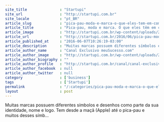 ```yaml
---
site_title               : "Startupi"
site_url                 : "http://startupi.com.br"
site_locale              : "pt_BR"
article_slug             : "pica-pau-moda-e-marca-o-que-eles-tem-em-comum"
article_title            : "Pica-pau, moda e marca. O que eles têm em comum?"
article_image            : "http://startupi.com.br/wp-content/uploads/2016/05/04_1920x1080-870x250.jpg"
article_url              : "http://startupi.com.br/2016/06/pica-pau-moda-e-marca-o-que-eles-tem-em-comum/"
article_published_at     : "2016-06-07T10:26:19-03:00"
article_description      : "Muitas marcas possuem diferentes símbolos e desenhos como parte da sua identidade, nome e logo. Tem desde a maçã (Apple) até o pica-pau e muitos desses símb..."
article_author_name      : "Canal Exclusivo meuSucesso.com"
article_author_image     : "http://startupi.com.br/wp-content/uploads/2016/03/Marystela-Barbosa_avatar_1456861248-170x170.jpg"
article_author_biography : ""
article_author_profile   : "http://startupi.com.br/canal/canal-exclusivo-meusucesso-com/"
article_author_facebook  : null
article_author_twitter   : null
category                 : ['business']
tags                     : ['Startupi']
permalink                : "/:categories/pica-pau-moda-e-marca-o-que-eles-tem-em-comum/"
layout                   : post
---
```


Muitas marcas possuem diferentes símbolos e desenhos como parte da sua identidade, nome e logo. Tem desde a maçã (Apple) até o pica-pau e muitos desses símb...
